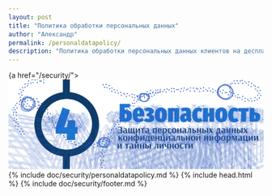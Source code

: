```yaml
---
layout: post
title: "Политика обработки персональных данных"
author: "Александр"
permalink: /personaldatapolicy/
description: "Политика обработки персональных данных клиентов на десплатных, внеплановых и регулярных психотерапевтических сессиях"
---
```


{a href="/security/">![Политика обрабобтки персональных данных в психотерапии](/_img/4-4.png)</a>
{% include doc/security/personaldatapolicy.md %}
{% include head.html %}
{% include doc/security/footer.md %}

